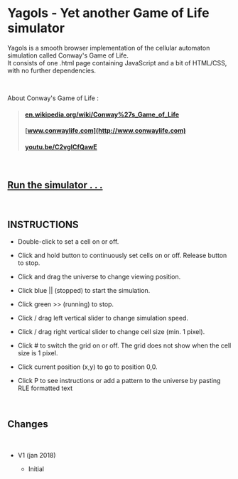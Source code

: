 # Yagols - Yet another Game of Life simulator

Yagols is a smooth browser implementation of the cellular automaton simulation called Conway's Game of Life.
<br>
It consists of one .html page containing JavaScript and a bit of HTML/CSS, with no further dependencies.

<br> 

About Conway's Game of Life :

>#### [en.wikipedia.org/wiki/Conway%27s_Game_of_Life](https://en.wikipedia.org/wiki/Conway%27s_Game_of_Life)
>#### [www.conwaylife.com](http://www.conwaylife.com)
>#### [youtu.be/C2vgICfQawE](https://youtu.be/C2vgICfQawE)

<br>

## [Run the simulator . . .](http://erps.me/Yagols.html)


<br>

## INSTRUCTIONS

  * Double-click to set a cell on or off.
  
  * Click and hold button to continuously set cells on or off.
    Release button to stop.
    
  * Click and drag the universe to change viewing position.
  
  * Click blue || (stopped) to start the simulation.
  
  * Click green >> (running) to stop.
  
  * Click / drag left vertical slider to change simulation speed.
  
  * Click / drag right vertical slider to change cell size (min. 1 pixel).
    
  * Click # to switch the grid on or off.
    The grid does not show when the cell size is 1 pixel.
    
  * Click current position (x,y) to go to position 0,0.
  
  * Click P to see instructions or add a pattern to the universe by
    pasting RLE formatted text

<br>

## Changes

<br>

* V1 (jan 2018)
  
  * Initial


